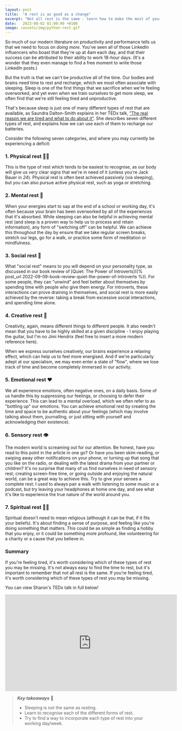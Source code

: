 ```yaml
---
layout: post
title:  "A rest is as good as a change"
excerpt: "Not all rest is the same - learn how to make the most of your downtime."
date:   2023-08-02 01:00:00 +0100
image: /assets/img/python-rest.gif
---
```


So much of our modern literature on productivity and performance tells us that we need to focus on _doing more_. You've seen all of those LinkedIn influencers who boast that they're up at 4am each day, and that their success can be attributed to their ability to work 18-hour days. (It's a wonder that they even manage to find a free moment to write those LinkedIn posts.)

But the truth is that we can't be productive all of the time. Our bodies and brains need time to rest and recharge, which we most often associate with sleeping. Sleep is one of the first things that we sacrifice when we're feeling overworked, and yet even when we train ourselves to get more sleep, we often find that we're still feeling tired and unproductive.

That's because sleep is just one of many different types of rest that are available, as Saundra Dalton-Smith explains in her TEDx talk, ["The real reason we are tired and what to do about it"](https://www.youtube.com/watch?v=ZGNN4EPJzGk). She describes seven different types of rest, and explains how we can use each of them to recharge our batteries.

Consider the following seven categories, and where you may currently be experiencing a deficit:

### 1. Physical rest 🏃‍♂️

This is the type of rest which tends to be easiest to recognise, as our body will give us very clear signs that we're in need of it (unless you're Jack Bauer in _24_). Physical rest is often best achieved passively (via sleeping), but you can also pursue active physical rest, such as yoga or stretching.

### 2. Mental rest 🧠

When your energies start to sap at the end of a school or working day, it's often because your brain has been overworked by all of the experiences that it's absorbed. While sleeping can also be helpful in achieving mental rest (and sleep is a proven way to help us to process and retain information), any form of "switching off" can be helpful. We can achieve this throughout the day by ensure that we take regular screen breaks, stretch our legs, go for a walk, or practice some form of meditation or mindfulness. 

### 3. Social rest 🤝

What "social rest" means to you will depend on your personality type, as discussed in our book review of [Quiet: The Power of Introverts]({% post_url 2022-09-09-book-review-quiet-the-power-of-introverts %}). For some people, they can "unwind" and feel better about themselves by spending time with people who give them energy. For introverts, these interactions can prove draining in themselves, and social rest is more easily achieved by the reverse: taking a break from excessive social interactions, and spending time alone.

### 4. Creative rest 🎨

Creativity, again, means different things to different people. It also needn't mean that you have to be highly skilled at a given discipline - I enjoy playing the guitar, but I'm no Jimi Hendrix (feel free to insert a more modern reference here).

When we express ourselves creatively, our brains experience a relaxing effect, which can help us to feel more energised. And if we're particularly adept at our specialism, we may even enter a state of "flow", where we lose track of time and become completely immersed in our activity.

### 5. Emotional rest ❤️

We all experience emotions, often negative ones, on a daily basis. Some of us handle this by suppressing our feelings, or choosing to defer their experience. This can lead to a mental overload, which we often refer to as "bottling up" our emotions. You can achieve emotional rest by creating the time and space to be authentic about your feelings (which may involve talking about them, journalling, or just sitting with yourself and acknowledging their existence).

### 6. Sensory rest 👁

The modern world is screaming out for our attention. Be honest, have you read to this point in the article in one go? Or have you been skim-reading, or swiping away other notifications on your phone, or turning up that song that you like on the radio, or dealing with the latest drama from your partner or children? It's no surprise that many of us find ourselves in need of sensory rest; creating screen-free time, or going outside and enjoying the natural world, can be a great way to achieve this. Try to give your senses a complete rest: I used to always pair a walk with listening to some music or a podcast, but try leaving your headphones at home one day, and see what it's like to experience the true nature of the world around you.

### 7. Spiritual rest 🧘‍♂️

Spiritual doesn't need to mean religious (although it can be that, if it fits your beliefs). It's about finding a sense of purpose, and feeling like you're doing something that matters. This could be as simple as finding a hobby that you enjoy, or it could be something more profound, like volunteering for a charity or a cause that you believe in.

### Summary

If you're feeling tired, it's worth considering which of these types of rest you may be missing. It's not always easy to find the time to rest, but it's important to remember that not all rest is the same. If you're feeling tired, it's worth considering which of these types of rest you may be missing.

You can view Sharon's TEDx talk in full below!

<iframe width="560" height="315" src="https://www.youtube.com/embed/ZGNN4EPJzGk" title="YouTube video player" frameborder="0" allow="accelerometer; autoplay; clipboard-write; encrypted-media; gyroscope; picture-in-picture; web-share" allowfullscreen></iframe>

> **_Key takeaways_** 📝  
> * Sleeping is not the same as resting.
> * Learn to recognise each of the different forms of rest.
> * Try to find a way to incorporate each type of rest into your working day/week.